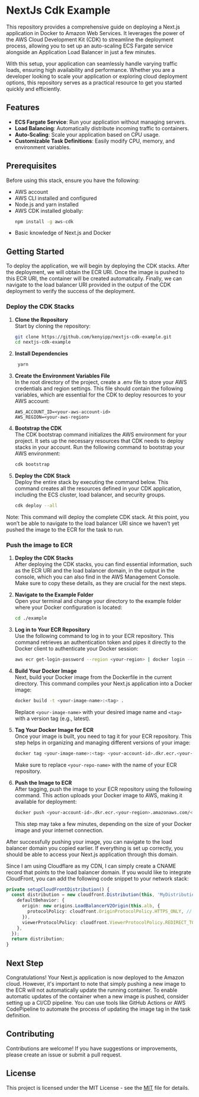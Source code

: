 # NextJs Cdk Example

This repository provides a comprehensive guide on deploying a Next.js application in Docker to Amazon Web Services. It leverages the power of the AWS Cloud Development Kit (CDK) to streamline the deployment process, allowing you to set up an auto-scaling ECS Fargate service alongside an Application Load Balancer in just a few minutes.

With this setup, your application can seamlessly handle varying traffic loads, ensuring high availability and performance. Whether you are a developer looking to scale your application or exploring cloud deployment options, this repository serves as a practical resource to get you started quickly and efficiently.

## Features

- **ECS Fargate Service**: Run your application without managing servers.
- **Load Balancing**: Automatically distribute incoming traffic to containers.
- **Auto-Scaling**: Scale your application based on CPU usage.
- **Customizable Task Definitions**: Easily modify CPU, memory, and environment variables.

## Prerequisites

Before using this stack, ensure you have the following:

- AWS account
- AWS CLI installed and configured
- Node.js and yarn installed
- AWS CDK installed globally:  
  ```bash
  npm install -g aws-cdk
  ```
- Basic knowledge of Next.js and Docker

## Getting Started
To deploy the application, we will begin by deploying the CDK stacks. After the deployment, we will obtain the ECR URI. Once the image is pushed to this ECR URI, the container will be created automatically. Finally, we can navigate to the load balancer URI provided in the output of the CDK deployment to verify the success of the deployment.

### Deploy the CDK Stacks

1. **Clone the Repository**  
Start by cloning the repository:
    ```bash
    git clone https://github.com/kenyipp/nextjs-cdk-example.git
    cd nextjs-cdk-example
    ```
2. **Install Dependencies**
   ```bash
    yarn
   ```
3. **Create the Environment Variables File**  
In the root directory of the project, create a .env file to store your AWS credentials and region settings. This file should contain the following variables, which are essential for the CDK to deploy resources to your AWS account:
   ```
   AWS_ACCOUNT_ID=<your-aws-account-id>
   AWS_REGION=<your-aws-region>
   ```
4. **Bootstrap the CDK**  
The CDK bootstrap command initializes the AWS environment for your project. It sets up the necessary resources that CDK needs to deploy stacks in your account. Run the following command to bootstrap your AWS environment:
   ```bash
   cdk bootstrap
   ```
5. **Deploy the CDK Stack**  
Deploy the entire stack by executing the command below. This command creates all the resources defined in your CDK application, including the ECS cluster, load balancer, and security groups.

   ```bash
   cdk deploy --all
   ```

Note: This command will deploy the complete CDK stack. At this point, you won’t be able to navigate to the load balancer URI since we haven’t yet pushed the image to the ECR for the task to run. 

### Push the image to ECR

1. **Deploy the CDK Stacks**  
After deploying the CDK stacks, you can find essential information, such as the ECR URI and the load balancer domain, in the output in the console, which you can also find in the AWS Management Console. Make sure to copy these details, as they are crucial for the next steps.

2. **Navigate to the Example Folder**  
Open your terminal and change your directory to the example folder where your Docker configuration is located:
    ```bash
    cd ./example
    ```

3. **Log in to Your ECR Repository**  
Use the following command to log in to your ECR repository. This command retrieves an authentication token and pipes it directly to the Docker client to authenticate your Docker session:
    ```bash
    aws ecr get-login-password --region <your-region> | docker login --username AWS --password-stdin <your-account-id>.dkr.ecr.<your-region>.amazonaws.com
    ```

4. **Build Your Docker Image**  
Next, build your Docker image from the Dockerfile in the current directory. This command compiles your Next.js application into a Docker image:
    ```bash
    docker build -t <your-image-name>:<tag> .
    ```
    Replace `<your-image-name>` with your desired image name and `<tag>` with a version tag (e.g., latest).

5. **Tag Your Docker Image for ECR**  
Once your image is built, you need to tag it for your ECR repository. This step helps in organizing and managing different versions of your image:
    ```bash
    docker tag <your-image-name>:<tag> <your-account-id>.dkr.ecr.<your-region>.amazonaws.com/<your-repo-name>:<tag>
    ```
    Make sure to replace `<your-repo-name>` with the name of your ECR repository.

6. **Push the Image to ECR**  
After tagging, push the image to your ECR repository using the following command. This action uploads your Docker image to AWS, making it available for deployment:
    ```bash
    docker push <your-account-id>.dkr.ecr.<your-region>.amazonaws.com/<your-repo-name>:<tag>
    ```
    This step may take a few minutes, depending on the size of your Docker image and your internet connection.

After successfully pushing your image, you can navigate to the load balancer domain you copied earlier. If everything is set up correctly, you should be able to access your Next.js application through this domain.

Since I am using Cloudflare as my CDN, I can simply create a CNAME record that points to the load balancer domain. If you would like to integrate CloudFront, you can add the following code snippet to your network stack:

```typescript
private setupCloudFrontDistribution() {
  const distribution = new cloudfront.Distribution(this, 'MyDistribution', {
    defaultBehavior: {
      origin: new origins.LoadBalancerV2Origin(this.alb, {
        protocolPolicy: cloudfront.OriginProtocolPolicy.HTTPS_ONLY, // Ensures all communication is secure
      }),
      viewerProtocolPolicy: cloudfront.ViewerProtocolPolicy.REDIRECT_TO_HTTPS, // Redirect HTTP to HTTPS
    },
  });
  return distribution;
}
```

## Next Step
Congratulations! Your Next.js application is now deployed to the Amazon cloud. However, it's important to note that simply pushing a new image to the ECR will not automatically update the running container. To enable automatic updates of the container when a new image is pushed, consider setting up a CI/CD pipeline. You can use tools like GitHub Actions or AWS CodePipeline to automate the process of updating the image tag in the task definition.

## Contributing
Contributions are welcome! If you have suggestions or improvements, please create an issue or submit a pull request.

## License
This project is licensed under the MIT License - see the [MIT](LICENSE) file for details.
